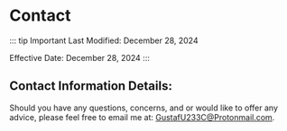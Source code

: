 # Contact

::: tip Important
Last Modified: December 28, 2024

Effective Date: December 28, 2024
:::

## Contact Information Details:
Should you have any questions, concerns, and or would like to offer any advice, please feel free to email me at: GustafU233C@Protonmail.com.